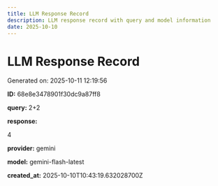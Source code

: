 ```yaml
---
title: LLM Response Record
description: LLM response record with query and model information
date: 2025-10-10
---
```


# LLM Response Record

Generated on: 2025-10-11 12:19:56

**ID:** 68e8e3478901f30dc9a87ff8

**query:** 2+2

**response:**

4

**provider:** gemini

**model:** gemini-flash-latest

**created_at:** 2025-10-10T10:43:19.632028700Z

